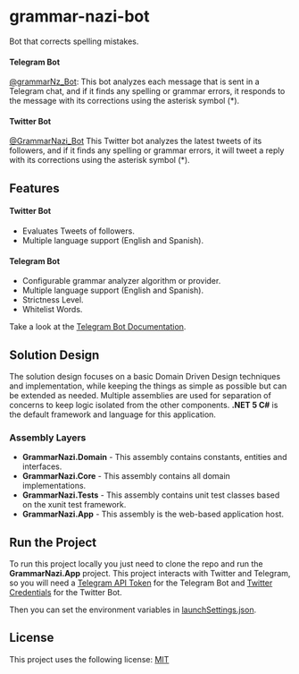 # grammar-nazi-bot
Bot that corrects spelling mistakes.

#### Telegram Bot
[@grammarNz_Bot](https://t.me/grammarNz_Bot): This bot analyzes each message that is sent in a Telegram chat, and if it finds any spelling or grammar errors, it responds to the message with its corrections using the asterisk symbol (*).

#### Twitter Bot
[@GrammarNazi_Bot](https://twitter.com/GrammarNazi_Bot) This Twitter bot analyzes the latest tweets of its followers, and if it finds any spelling or grammar errors, it will tweet a reply with its corrections using the asterisk symbol (*).

## Features
#### Twitter Bot
- Evaluates Tweets of followers.
- Multiple language support (English and Spanish).
#### Telegram Bot
- Configurable grammar analyzer algorithm or provider.
- Multiple language support (English and Spanish).
- Strictness Level.
- Whitelist Words.

Take a look at the [Telegram Bot Documentation](https://github.com/nminaya/grammar-nazi-bot/wiki/GrammarNazi-Telegram-Bot).

## Solution Design
The solution design focuses on a basic Domain Driven Design techniques and implementation, while keeping the things as simple as possible but can be extended as needed. Multiple assemblies are used for separation of concerns to keep logic isolated from the other components. **.NET 5 C#** is the default framework and language for this application.

### Assembly Layers
-   **GrammarNazi.Domain**  - This assembly contains constants, entities and interfaces.
-   **GrammarNazi.Core**  - This assembly contains all domain implementations.
-   **GrammarNazi.Tests**  - This assembly contains unit test classes based on the xunit test framework.
-   **GrammarNazi.App**  - This assembly is the web-based application host.

## Run the Project
To run this project locally you just need to clone the repo and run the **GrammarNazi.App** project. 
This project interacts with Twitter and Telegram, so you will need a [Telegram API Token](https://core.telegram.org/bots#6-botfather) for the Telegram Bot and [Twitter Credentials](https://developer.twitter.com/en/apply-for-access) for the Twitter Bot.

Then you can set the environment variables in [launchSettings.json](https://github.com/nminaya/grammar-nazi-bot/blob/master/GrammarNazi.App/Properties/launchSettings.json).

## License

This project uses the following license: [MIT](<https://choosealicense.com/licenses/mit/>)
